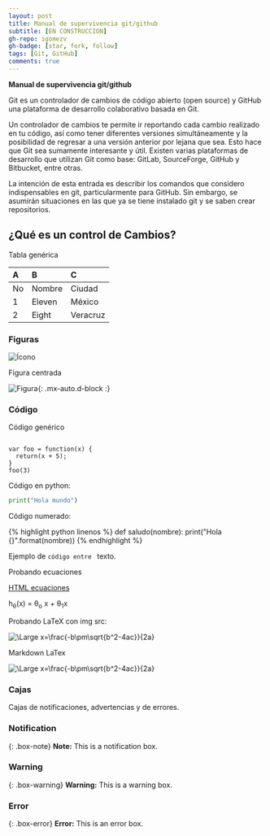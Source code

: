 ```yaml
---
layout: post
title: Manual de supervivencia git/github
subtitle: [EN CONSTRUCCION]
gh-repo: igomezv
gh-badge: [star, fork, follow]
tags: [Git, GitHub]
comments: true
---
```


**Manual de supervivencia git/github**

Git es un controlador de cambios de código abierto (open source) y GitHub una plataforma de desarrollo colaborativo basada en Git. 

Un controlador de cambios te permite ir reportando cada cambio realizado en tu código, así como tener diferentes versiones simultáneamente y la posibilidad de regresar a una versión anterior por lejana que sea. Esto hace que Git sea sumamente interesante y útil. Existen varias plataformas de desarrollo que utilizan Git como base: GitLab, SourceForge, GitHub y Bitbucket, entre otras. 

La intención de esta entrada es describir los comandos que considero indispensables en git, particularmente para GitHub. Sin embargo, se asumirán situaciones en las que ya se tiene instalado git y se saben crear repositorios. 

## ¿Qué es un control de Cambios?

Tabla genérica

| A | B | C |
| :------ |:--- | :--- |
| No | Nombre | Ciudad |
| 1 | Eleven | México |
| 2 | Eight | Veracruz |



### Figuras

![Ícono](https://igomezv.github.io/assets/img/avatar-icon.png)

Figura centrada

![Figura](https://igomezv.github.io/assets/img/avatar-icon.png){: .mx-auto.d-block :}

### Código

Código genérico
~~~

var foo = function(x) {
  return(x + 5);
}
foo(3)
~~~

Código en python:

```python
print("Hola mundo")
```

Código numerado:

{% highlight python linenos %}
def saludo(nombre):
	print("Hola {}".format(nombre))
{% endhighlight %}



Ejemplo de <code>código entre </code> texto.


Probando ecuaciones

[HTML ecuaciones](https://sites.psu.edu/symbolcodes/codehtml/#math)


h<sub>&theta;</sub>(x) = &theta;<sub>o</sub> x + &theta;<sub>1</sub>x

Probando LaTeX con img src:

<img src="https://latex.codecogs.com/svg.latex?\Large&space;x=\frac{-b\pm\sqrt{b^2-4ac}}{2a}" title="\Large x=\frac{-b\pm\sqrt{b^2-4ac}}{2a}" />

Markdown LaTex

![\Large x=\frac{-b\pm\sqrt{b^2-4ac}}{2a}](https://latex.codecogs.com/svg.latex?\Large&space;x=\frac{-b\pm\sqrt{b^2-4ac}}{2a}) 


### Cajas
Cajas de notificaciones, advertencias y de errores.

### Notification

{: .box-note}
**Note:** This is a notification box.

### Warning

{: .box-warning}
**Warning:** This is a warning box.

### Error

{: .box-error}
**Error:** This is an error box.

<!--stackedit_data:
eyJoaXN0b3J5IjpbLTE5NDk2MzAxMjAsLTE3Njk5OTQ1NzhdfQ
==
-->